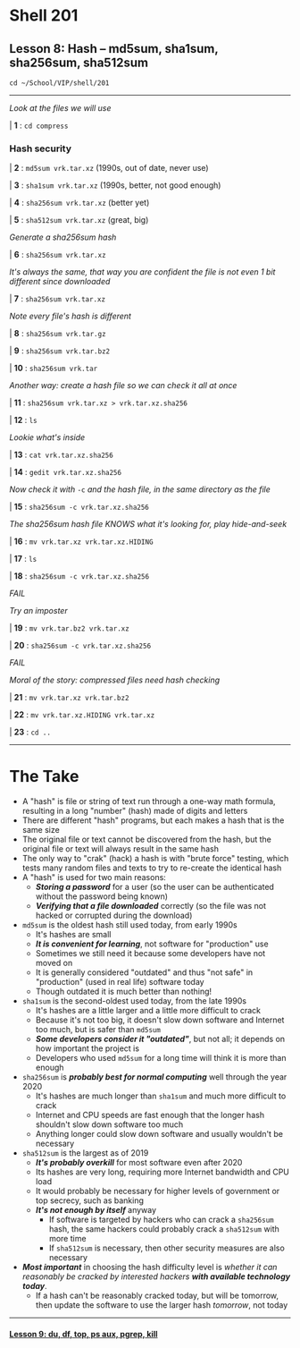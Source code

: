 # Shell 201
## Lesson 8: Hash – md5sum, sha1sum, sha256sum, sha512sum

`cd ~/School/VIP/shell/201`

___

*Look at the files we will use*

| **1** : `cd compress`

### Hash security

| **2** : `md5sum vrk.tar.xz` (1990s, out of date, never use)

| **3** : `sha1sum vrk.tar.xz` (1990s, better, not good enough)

| **4** : `sha256sum vrk.tar.xz` (better yet)

| **5** : `sha512sum vrk.tar.xz` (great, big)

*Generate a sha256sum hash*

| **6** : `sha256sum vrk.tar.xz`

*It's always the same, that way you are confident the file is not even 1 bit different since downloaded*

| **7** : `sha256sum vrk.tar.xz`

*Note every file's hash is different*

| **8** : `sha256sum vrk.tar.gz`

| **9** : `sha256sum vrk.tar.bz2`

| **10** : `sha256sum vrk.tar`

*Another way: create a hash file so we can check it all at once*

| **11** : `sha256sum vrk.tar.xz > vrk.tar.xz.sha256`

| **12** : `ls`

*Lookie what's inside*

| **13** : `cat vrk.tar.xz.sha256`

| **14** : `gedit vrk.tar.xz.sha256`

*Now check it with* `-c` *and the hash file, in the same directory as the file*

| **15** : `sha256sum -c vrk.tar.xz.sha256`

*The sha256sum hash file KNOWS what it's looking for, play hide-and-seek*

| **16** : `mv vrk.tar.xz vrk.tar.xz.HIDING`

| **17** : `ls`

| **18** : `sha256sum -c vrk.tar.xz.sha256`

*FAIL*

*Try an imposter*

| **19** : `mv vrk.tar.bz2 vrk.tar.xz`

| **20** : `sha256sum -c vrk.tar.xz.sha256`

*FAIL*

*Moral of the story: compressed files need hash checking*

| **21** : `mv vrk.tar.xz vrk.tar.bz2`

| **22** : `mv vrk.tar.xz.HIDING vrk.tar.xz`

| **23** : `cd ..`

___

# The Take

- A "hash" is file or string of text run through a one-way math formula, resulting in a long "number" (hash) made of digits and letters
- There are different "hash" programs, but each makes a hash that is the same size
- The original file or text cannot be discovered from the hash, but the original file or text will always result in the same hash
- The only way to "crak" (hack) a hash is with "brute force" testing, which tests many random files and texts to try to re-create the identical hash
- A "hash" is used for two main reasons:
  - ***Storing a password*** for a user (so the user can be authenticated without the password being known)
  - ***Verifying that a file downloaded*** correctly (so the file was not hacked or corrupted during the download)
- `md5sum` is the oldest hash still used today, from early 1990s
  - It's hashes are small
  - ***It is convenient for learning***, not software for "production" use
  - Sometimes we still need it because some developers have not moved on
  - It is generally considered "outdated" and thus "not safe" in "production" (used in real life) software today
  - Though outdated it is much better than nothing!
- `sha1sum` is the second-oldest used today, from the late 1990s
  - It's hashes are a little larger and a little more difficult to crack
  - Because it's not too big, it doesn't slow down software and Internet too much, but is safer than `md5sum`
  - ***Some developers consider it "outdated"***, but not all; it depends on how important the project is
  - Developers who used `md5sum` for a long time will think it is more than enough
- `sha256sum` is ***probably best for normal computing*** well through the year 2020
  - It's hashes are much longer than `sha1sum` and much more difficult to crack
  - Internet and CPU speeds are fast enough that the longer hash shouldn't slow down software too much
  - Anything longer could slow down software and usually wouldn't be necessary
- `sha512sum` is the largest as of 2019
  - ***It's probably overkill*** for most software even after 2020
  - Its hashes are very long, requiring more Internet bandwidth and CPU load
  - It would probably be necessary for higher levels of government or top secrecy, such as banking
  - ***It's not enough by itself*** anyway
    - If software is targeted by hackers who can crack a `sha256sum` hash, the same hackers could probably crack a `sha512sum` with more time
    - If `sha512sum` is necessary, then other security measures are also necessary
- ***Most important*** in choosing the hash difficulty level is *whether it can reasonably be cracked by interested hackers* ***with available technology today***.
  - If a hash can't be reasonably cracked today, but will be tomorrow, then update the software to use the larger hash *tomorrow*, not today

___

#### [Lesson 9: du, df, top, ps aux, pgrep, kill](https://github.com/inkVerb/vip/blob/master/201-shell/Lesson-09.md)
